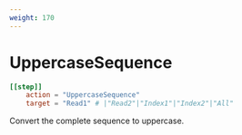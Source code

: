 ```yaml
---
weight: 170
---
```


# UppercaseSequence


```toml
[[step]]
    action = "UppercaseSequence"
    target = "Read1" # |"Read2"|"Index1"|"Index2"|"All"

```

Convert the complete sequence to uppercase.